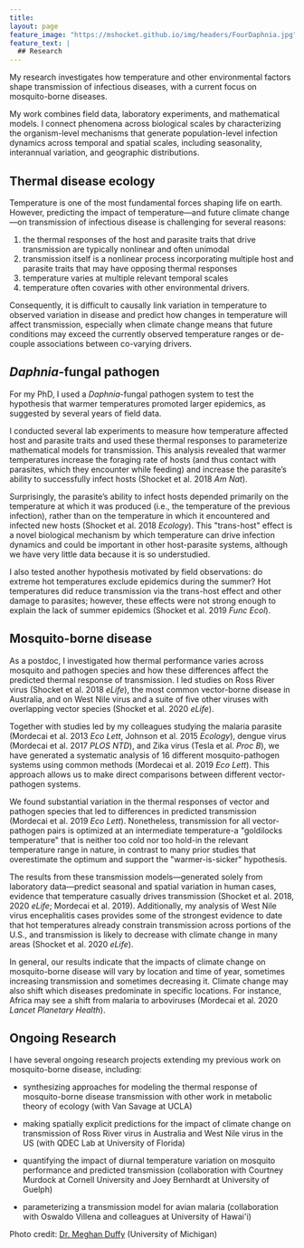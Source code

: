 ```yaml
---
title:
layout: page
feature_image: "https://mshocket.github.io/img/headers/FourDaphnia.jpg"
feature_text: |
  ## Research
---
```


My research investigates how temperature and other environmental factors shape transmission of infectious diseases, with a current focus on mosquito-borne diseases. 

My work combines field data, laboratory experiments, and mathematical models. I connect phenomena across biological scales by characterizing the organism-level mechanisms that generate population-level infection dynamics across temporal and spatial scales, including seasonality, interannual variation, and geographic distributions.

## Thermal disease ecology
Temperature is one of the most fundamental forces shaping life on earth. However, predicting the impact of temperature—and future climate change—on transmission of infectious disease is challenging for several reasons:
  1. the thermal responses of the host and parasite traits that drive transmission are typically nonlinear and often unimodal
  2. transmission itself is a nonlinear process incorporating multiple host and parasite traits that may have opposing thermal responses
  3. temperature varies at multiple relevant temporal scales
  4. temperature often covaries with other environmental drivers. 

Consequently, it is difficult to causally link variation in temperature to observed variation in disease and predict how changes in temperature will affect transmission, especially when climate change means that future conditions may exceed the currently observed temperature ranges or de-couple associations between co-varying drivers.

## _Daphnia_-fungal pathogen
For my PhD, I used a _Daphnia_-fungal pathogen system to test the hypothesis that warmer temperatures promoted larger epidemics, as suggested by several years of field data.

I conducted several lab experiments to measure how temperature affected host and parasite traits and used these thermal responses to parameterize mathematical models for transmission. This analysis revealed that warmer temperatures increase the foraging rate of hosts (and thus contact with parasites, which they encounter while feeding) and increase the parasite’s ability to successfully infect hosts (Shocket et al. 2018 _Am Nat_). 
 
Surprisingly, the parasite’s ability to infect hosts depended primarily on the temperature at which it was produced (i.e., the temperature of the previous infection), rather than on the temperature in which it encountered and infected new hosts (Shocket et al. 2018 _Ecology_). This "trans-host" effect is a novel biological mechanism by which temperature can drive infection dynamics and could be important in other host-parasite systems, although we have very little data because it is so understudied. 

I also tested another hypothesis motivated by field observations: do extreme hot temperatures exclude epidemics during the summer? Hot temperatures did reduce transmission via the trans-host effect and other damage to parasites; however, these effects were not strong enough to explain the lack of summer epidemics (Shocket et al. 2019 _Func Ecol_).

## Mosquito-borne disease
As a postdoc, I investigated how thermal performance varies across mosquito and pathogen species and how these differences affect the predicted thermal response of transmission. I led studies on Ross River virus (Shocket et al. 2018 _eLife_), the most common vector-borne disease in Australia, and on West Nile virus and a suite of five other viruses with overlapping vector species (Shocket et al. 2020 _eLife_).

Together with studies led by my colleagues studying the malaria parasite (Mordecai et al. 2013 _Eco Lett_, Johnson et al. 2015 _Ecology_), dengue virus (Mordecai et al. 2017 _PLOS NTD_), and Zika virus (Tesla et al. _Proc B_), we have generated a systematic analysis of 16 different mosquito-pathogen systems using common methods (Mordecai et al. 2019 _Eco Lett_). This approach allows us to make direct comparisons between different vector-pathogen systems.

We found substantial variation in the thermal responses of vector and pathogen species that led to differences in predicted transmission (Mordecai et al. 2019 _Eco Lett_). Nonetheless, transmission for all vector-pathogen pairs is optimized at an intermediate temperature-a "goldilocks temperature" that is neither too cold nor too hold-in the relevant temperature range in nature, in contrast to many prior studies that overestimate the optimum and support the "warmer-is-sicker" hypothesis.

The results from these transmission models—generated solely from laboratory data—predict seasonal and spatial variation in human cases, evidence that temperature casually drives transmission (Shocket et al. 2018, 2020 _eLife_; Mordecai et al. 2019). Additionally, my analysis of West Nile virus encephalitis cases provides some of the strongest evidence to date that hot temperatures already constrain transmission across portions of the U.S., and transmission is likely to decrease with climate change in many areas (Shocket et al. 2020 _eLife_).

In general, our results indicate that the impacts of climate change on mosquito-borne disease will vary by location and time of year, sometimes increasing transmission and sometimes decreasing it. Climate change may also shift which diseases predominate in specific locations. For instance, Africa may see a shift from malaria to arboviruses (Mordecai et al. 2020 _Lancet Planetary Health_).

## Ongoing Research

I have several ongoing research projects extending my previous work on mosquito-borne disease, including:
  - synthesizing approaches for modeling the thermal response of mosquito-borne disease transmission with other work in metabolic theory of ecology (with Van Savage at UCLA)

  - making spatially explicit predictions for the impact of climate change on transmission of Ross River virus in Australia and West Nile virus in the US (with QDEC Lab at University of Florida)

  - quantifying the impact of diurnal temperature variation on mosquito performance and predicted transmission (collaboration with Courtney Murdock at Cornell University and Joey Bernhardt at University of Guelph)

  - parameterizing a transmission model for avian malaria (collaboration with Oswaldo Villena and colleagues at University of Hawai'i)

Photo credit: [Dr. Meghan Duffy](https://duffylab.wordpress.com/) (University of Michigan)